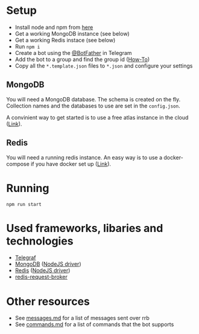 # Setup

  - Install node and npm from [here](https://nodejs.org/en/)
  - Get a working MongoDB instance (see below)
  - Get a working Redis instace (see below)
  - Run `npm i`
  - Create a bot using the [@BotFather](https://telegram.me/botfather) in Telegram
  - Add the bot to a group and find the group id ([How-To](https://stackoverflow.com/questions/32423837/telegram-bot-how-to-get-a-group-chat-id))
  - Copy all the `*.template.json` files to `*.json` and configure your settings

## MongoDB

You will need a MongoDB database. The schema is created on the fly. Collection names and the databases to use are set in the `config.json`.

A convinient way to get started is to use a free atlas instance in the cloud ([Link](https://www.mongodb.com/cloud/atlas)).

## Redis

You will need a running redis instance. An easy way is to use a docker-compose if you have docker set up ([Link](https://hub.docker.com/r/rediscommander/redis-commander)).

# Running

`npm run start`

# Used frameworks, libaries and technologies

  - [Telegraf](https://telegraf.js.org/#/?id=telegraf-js)
  - [MongoDB](https://www.mongodb.com/) ([NodeJS driver](https://mongodb.github.io/node-mongodb-native/))
  - [Redis](https://redis.io/) ([NodeJS driver](https://www.npmjs.com/package/redis))
  - [redis-request-broker](https://www.npmjs.com/package/redis-request-broker)

# Other resources

  - See [messages.md](/messages.md) for a list of messages sent over rrb
  - See [commands.md](/commands.md) for a list of commands that the bot supports